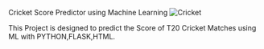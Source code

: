 Cricket Score Predictor using Machine Learning
![Cricket]([https://example.com/cricket-image.jpg](https://in.hellomagazine.com/images/0287-197e1eb10af1-81f4a85d85a1-1000/horizontal-1200/indian-cricket-team.jpg))

This Project is designed to predict the Score of T20 Cricket Matches using ML with PYTHON,FLASK,HTML.


